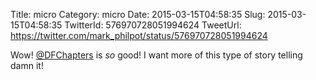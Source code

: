 Title: micro
Category: micro
Date: 2015-03-15T04:58:35
Slug: 2015-03-15T04:58:35
TwitterId: 576970728051994624
TweetUrl: https://twitter.com/mark_philpot/status/576970728051994624

Wow! [@DFChapters](https://twitter.com/DFChapters) is *so* good! I want more of this type of story telling damn it!